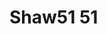 # Shaw51 51
<a name="material" />
<script type="application/ld+json">

  {
    "@context": "https://schema.org/",
    "@type": "ChemicalSubstance",
    "http://purl.org/dc/terms/conformsTo":
      {
        "@type": "CreativeWork",
        "@id": "https://bioschemas.org/profiles/ChemicalSubstance/0.4-RELEASE/"
      },
    "@id": "https://egonw.github.io/nanowiki/nanowiki81.html#material",
    "name": "Shaw51 51",
    "sameAs: "http://127.0.0.1/mediawiki/index.php/Special:URIResolver/Shaw51_51"
  }
</script>

